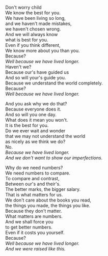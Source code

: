 Don't worry child  
We know the best for you.  
We have been living so long,  
and we haven't made mistakes,  
we haven't chosen wrong.  
And we will always know  
what is best for you.  
Even if you think different,  
We know more about you than you.  
Because?  
*Well because we have lived longer.*  
Haven't we?  
Because our's have guided us  
And so will your's guide you.  
Because we understand the world completely.  
Because?  
*Well because we have lived longer.*

And you ask why we do that?  
Because everyone does it.  
And so will you one day.  
What does it mean you won't.  
It is the best for you.  
Do we ever wait and wonder  
that we may not understand the world  
as nicely as we think we do?  
No.  
*Because we have lived longer.*  
*And we don't want to show our imperfections.*

Why do we need numbers?  
We need numbers to compare.  
To compare and contrast,  
Between our's and their's.  
The better marks, the bigger salary.  
That is what matters for us.  
We don't care about the books you read,  
the things you made, the things you like.  
Because they don't matter.  
What matters are numbers.  
And we shall force you  
to get better numbers.  
Even if it costs you yourself.  
Because?  
*Well because we have lived longer.*  
*And we were raised like this.*